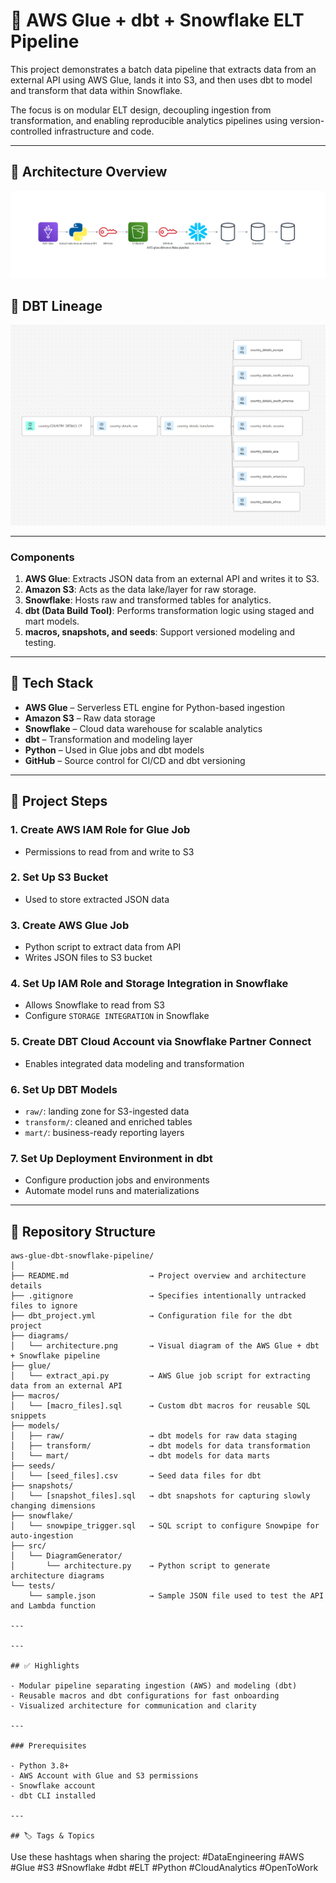 # 🧪 AWS Glue + dbt + Snowflake ELT Pipeline

This project demonstrates a batch data pipeline that extracts data from an external API using AWS Glue, lands it into S3, and then uses dbt to model and transform that data within Snowflake.

The focus is on modular ELT design, decoupling ingestion from transformation, and enabling reproducible analytics pipelines using version-controlled infrastructure and code.

---

## 🧩 Architecture Overview
![Architecture Diagram](diagrams/architecture.png)

## 🧩 DBT Lineage
![Linage Diagram](diagrams/DBTLineage.png)

---

### Components

1. **AWS Glue**: Extracts JSON data from an external API and writes it to S3.
2. **Amazon S3**: Acts as the data lake/layer for raw storage.
3. **Snowflake**: Hosts raw and transformed tables for analytics.
4. **dbt (Data Build Tool)**: Performs transformation logic using staged and mart models.
5. **macros, snapshots, and seeds**: Support versioned modeling and testing.

---

## 🔧 Tech Stack

- **AWS Glue** – Serverless ETL engine for Python-based ingestion
- **Amazon S3** – Raw data storage
- **Snowflake** – Cloud data warehouse for scalable analytics
- **dbt** – Transformation and modeling layer
- **Python** – Used in Glue jobs and dbt models
- **GitHub** – Source control for CI/CD and dbt versioning

---

## 📌 Project Steps

### 1. Create AWS IAM Role for Glue Job
- Permissions to read from and write to S3

### 2. Set Up S3 Bucket
- Used to store extracted JSON data

### 3. Create AWS Glue Job
- Python script to extract data from API
- Writes JSON files to S3 bucket

### 4. Set Up IAM Role and Storage Integration in Snowflake
- Allows Snowflake to read from S3
- Configure `STORAGE INTEGRATION` in Snowflake

### 5. Create DBT Cloud Account via Snowflake Partner Connect
- Enables integrated data modeling and transformation

### 6. Set Up DBT Models
- `raw/`: landing zone for S3-ingested data
- `transform/`: cleaned and enriched tables
- `mart/`: business-ready reporting layers

### 7. Set Up Deployment Environment in dbt
- Configure production jobs and environments
- Automate model runs and materializations

---

## 📂 Repository Structure
```
aws-glue-dbt-snowflake-pipeline/
│
├── README.md                  → Project overview and architecture details
├── .gitignore                 → Specifies intentionally untracked files to ignore
├── dbt_project.yml            → Configuration file for the dbt project
├── diagrams/
│   └── architecture.png       → Visual diagram of the AWS Glue + dbt + Snowflake pipeline
├── glue/
│   └── extract_api.py         → AWS Glue job script for extracting data from an external API
├── macros/
│   └── [macro_files].sql      → Custom dbt macros for reusable SQL snippets
├── models/
│   ├── raw/                   → dbt models for raw data staging
│   ├── transform/             → dbt models for data transformation
│   └── mart/                  → dbt models for data marts
├── seeds/
│   └── [seed_files].csv       → Seed data files for dbt
├── snapshots/
│   └── [snapshot_files].sql   → dbt snapshots for capturing slowly changing dimensions
├── snowflake/
│   └── snowpipe_trigger.sql   → SQL script to configure Snowpipe for auto-ingestion
├── src/
│   └── DiagramGenerator/
│       └── architecture.py    → Python script to generate architecture diagrams
└── tests/
    └── sample.json            → Sample JSON file used to test the API and Lambda function

---

---

## ✅ Highlights

- Modular pipeline separating ingestion (AWS) and modeling (dbt)
- Reusable macros and dbt configurations for fast onboarding
- Visualized architecture for communication and clarity

---

### Prerequisites

- Python 3.8+
- AWS Account with Glue and S3 permissions
- Snowflake account
- dbt CLI installed

---

## 🏷️ Tags & Topics
```
Use these hashtags when sharing the project:
#DataEngineering #AWS #Glue #S3 #Snowflake #dbt #ELT #Python #CloudAnalytics #OpenToWork

```


